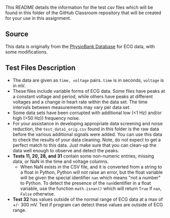 This README details the information for the test csv files which will be found in this folder of the GitHub Classroom repository that will be created for your use in this assignment.

## Source

This data is originally from the [PhysioBank Database](https://physionet.org/physiobank/database/#ecg) for ECG data, with some modifications.

## Test Files Description

- The data are given as `time, voltage` pairs. `time` is in seconds, `voltage` is in mV.
- These files include variable forms of ECG data. Some files have peaks at a constant voltage and period, while others have peaks at different voltages and a change in heart rate within the data set. The time intervals between measurements may vary per data set.
- Some data sets have been corrupted with additional low (<1 Hz) and/or high (>50 Hz)) frequency noise.
- For your assistance in developing appropriate data screening and noise reduction, the `test_data1_orig.csv` found in this folder is the raw data before the various additional signals were added. You can use this data to check the results of your data cleaning. Note, do not expect to get a perfect match to this data. Just make sure that you can clean-up the data well enough to observe and detect the peaks.
- **Tests 11, 20, 28, and 31** contain some non-numeric entries, missing data, or NaN in the time and voltage columns.
  - When NaN exists in the CSV file, and it is converted from a string to a float in Python, Python will not raise an error, but the float variable will be given the special identifier `nan` which means "not a number" to Python. To detect the presence of the `nan`identifier in a float variable, use the function `math.isnan()` which will return `True` if `nan`, `False` otherwise.
- **Test 32** has values outside of the normal range of ECG data at a max of +/- 300 mV. Test if program can detect these values are outside of ECG range.